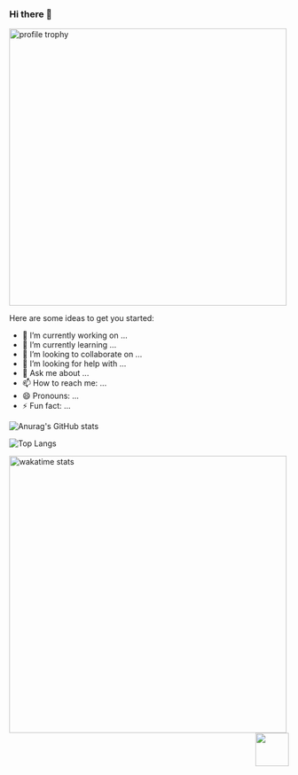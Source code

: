 ### Hi there 👋

<img alt="profile trophy" src="https://github-profile-trophy.vercel.app/?username=zknbnbdnb&column=4&theme=gruvbox&margin-w=15&margin-h=15&no-frame=true" width="500">


Here are some ideas to get you started:

- 🔭 I’m currently working on ...
- 🌱 I’m currently learning ...
- 👯 I’m looking to collaborate on ...
- 🤔 I’m looking for help with ...
- 💬 Ask me about ...
- 📫 How to reach me: ...
- 😄 Pronouns: ...
- ⚡ Fun fact: ...


![Anurag's GitHub stats](https://github-readme-stats-sigma-five.vercel.app/api?username=zknbnbdnb&show_icons=true&bg_color=30,e96443,904e95&title_color=fff&text_color=fff)

![Top Langs](https://github-readme-stats.vercel.app/api/top-langs/?username=zknbnbdnb)


<img alt="wakatime stats" src="https://github-readme-stats-git-main-zknbnbdnb.vercel.app/api/wakatime?username=zknbnbdnb&layout=compact" width="500">


<img src="https://view.moezx.cc/images/2021/02/25/7217294a8cb992d37eceeb8f5a01d100.gif" height="60" align="right"/>


